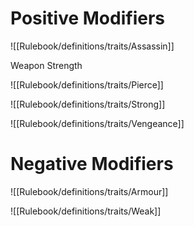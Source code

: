 # Positive Modifiers

![[Rulebook/definitions/traits/Assassin]]

Weapon Strength

![[Rulebook/definitions/traits/Pierce]]

![[Rulebook/definitions/traits/Strong]]

![[Rulebook/definitions/traits/Vengeance]]
# Negative Modifiers

![[Rulebook/definitions/traits/Armour]]

![[Rulebook/definitions/traits/Weak]]